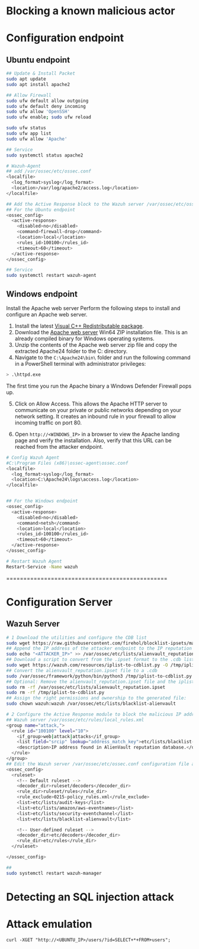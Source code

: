 # Blocking a known malicious actor

# Configuration endpoint
## Ubuntu endpoint
```sh
## Update & Install Packet
sudo apt update
sudo apt install apache2

## Allow Firewall
sudo ufw default allow outgoing
sudo ufw default deny incoming
sudo ufw allow 'OpenSSH'
sudo ufw enable; sudo ufw reload 

sudo ufw status
sudo ufw app list
sudo ufw allow 'Apache'

## Service
sudo systemctl status apache2

# Wazuh-Agent
## add /var/ossec/etc/ossec.conf
<localfile>
  <log_format>syslog</log_format>
  <location>/var/log/apache2/access.log</location>
</localfile>

## Add the Active Response block to the Wazuh server /var/ossec/etc/ossec.conf
## For the Ubuntu endpoint
<ossec_config>
  <active-response>
    <disabled>no</disabled>
    <command>firewall-drop</command>
    <location>local</location>
    <rules_id>100100</rules_id>
    <timeout>60</timeout>
  </active-response>
</ossec_config>

## Service 
sudo systemctl restart wazuh-agent
```

## Windows endpoint
Install the Apache web server
Perform the following steps to install and configure an Apache web server.

1. Install the latest [Visual C++ Redistributable package](https://aka.ms/vs/17/release/vc_redist.x64.exe).
2. Download the [Apache web server](https://www.apachelounge.com/download/) Win64 ZIP installation file. This is an already compiled binary for Windows operating systems.
3. Unzip the contents of the Apache web server zip file and copy the extracted Apache24 folder to the C: directory.
4. Navigate to the `C:\Apache24\bin\` folder and run the following command in a PowerShell terminal with administrator privileges:
```sh
> .\httpd.exe
```
The first time you run the Apache binary a Windows Defender Firewall pops up.

5. Click on Allow Access. This allows the Apache HTTP server to communicate on your private or public networks depending on your network setting. It creates an inbound rule in your firewall to allow incoming traffic on port 80.

6. Open `http://<WINDOWS_IP>` in a browser to view the Apache landing page and verify the installation. Also, verify that this URL can be reached from the attacker endpoint.
```sh
# Config Wazuh Agent
#C:\Program Files (x86)\ossec-agent\ossec.conf
<localfile>
  <log_format>syslog</log_format>
  <location>C:\Apache24\logs\access.log</location>
</localfile>


## For the Windows endpoint
<ossec_config>
  <active-response>
    <disabled>no</disabled>
    <command>netsh</command>
    <location>local</location>
    <rules_id>100100</rules_id>
    <timeout>60</timeout>
  </active-response>
</ossec_config>

# Restart Wazuh Agent
Restart-Service -Name wazuh
```

===============================================
# Configuration Server
## Wazuh Server
```sh
# 1 Download the utilities and configure the CDB list
sudo wget https://raw.githubusercontent.com/firehol/blocklist-ipsets/master/alienvault_reputation.ipset -O /var/ossec/etc/lists/alienvault_reputation.ipset
## Append the IP address of the attacker endpoint to the IP reputation database.
sudo echo "<ATTACKER_IP>" >> /var/ossec/etc/lists/alienvault_reputation.ipset # IP Address List Attacker
## Download a script to convert from the .ipset format to the .cdb list format:
sudo wget https://wazuh.com/resources/iplist-to-cdblist.py -O /tmp/iplist-to-cdblist.py
## Convert the alienvault_reputation.ipset file to a .cdb
sudo /var/ossec/framework/python/bin/python3 /tmp/iplist-to-cdblist.py /var/ossec/etc/lists/alienvault_reputation.ipset /var/ossec/etc/lists/blacklist-alienvault
## Optional: Remove the alienvault_reputation.ipset file and the iplist-to-cdblist.py
sudo rm -rf /var/ossec/etc/lists/alienvault_reputation.ipset
sudo rm -rf /tmp/iplist-to-cdblist.py
## Assign the right permissions and ownership to the generated file:
sudo chown wazuh:wazuh /var/ossec/etc/lists/blacklist-alienvault

# 2 Configure the Active Response module to block the malicious IP address
## Wazuh server /var/ossec/etc/rules/local_rules.xml
<group name="attack,">
  <rule id="100100" level="10">
    <if_group>web|attack|attacks</if_group>
    <list field="srcip" lookup="address_match_key">etc/lists/blacklist-alienvault</list>
    <description>IP address found in AlienVault reputation database.</description>
  </rule>
</group>
## Edit the Wazuh server /var/ossec/etc/ossec.conf configuration file and add the etc/lists/blacklist-alienvault
<ossec_config>
  <ruleset>
    <!-- Default ruleset -->
    <decoder_dir>ruleset/decoders</decoder_dir>
    <rule_dir>ruleset/rules</rule_dir>
    <rule_exclude>0215-policy_rules.xml</rule_exclude>
    <list>etc/lists/audit-keys</list>
    <list>etc/lists/amazon/aws-eventnames</list>
    <list>etc/lists/security-eventchannel</list>
    <list>etc/lists/blacklist-alienvault</list>

    <!-- User-defined ruleset -->
    <decoder_dir>etc/decoders</decoder_dir>
    <rule_dir>etc/rules</rule_dir>
  </ruleset>

</ossec_config>

## 
sudo systemctl restart wazuh-manager
```

# Detecting an SQL injection attack
# Attack emulation
```
curl -XGET "http://<UBUNTU_IP>/users/?id=SELECT+*+FROM+users";
```